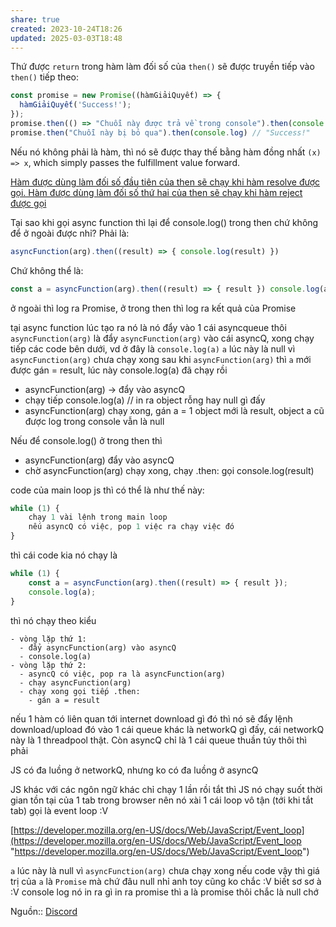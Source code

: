 ```yaml
---
share: true
created: 2023-10-24T18:26
updated: 2025-03-03T18:48
---
```

Thứ được `return` trong hàm làm đối số của `then()` sẽ được truyền tiếp vào `then()` tiếp theo:
```js
const promise = new Promise((hàmGiảiQuyết) => {
  hàmGiảiQuyết('Success!');
});
promise.then(() => "Chuỗi này được trả về trong console").then(console.log) // "Chuỗi này được trả về trong console"
promise.then("Chuỗi này bị bỏ qua").then(console.log) // "Success!"
```

Nếu nó không phải là hàm, thì nó sẽ được thay thế bằng hàm đồng nhất `(x) => x`, which simply passes the fulfillment value forward.

[Hàm được dùng làm đối số đầu tiên của then sẽ chạy khi hàm resolve được gọi. Hàm được dùng làm đối số thứ hai của then sẽ chạy khi hàm reject được gọi](./H%C3%A0m%20%C4%91%C6%B0%E1%BB%A3c%20d%C3%B9ng%20l%C3%A0m%20%C4%91%E1%BB%91i%20s%E1%BB%91%20%C4%91%E1%BA%A7u%20ti%C3%AAn%20c%E1%BB%A7a%20then%20s%E1%BA%BD%20ch%E1%BA%A1y%20khi%20h%C3%A0m%20resolve%20%C4%91%C6%B0%E1%BB%A3c%20g%E1%BB%8Di.%20H%C3%A0m%20%C4%91%C6%B0%E1%BB%A3c%20d%C3%B9ng%20l%C3%A0m%20%C4%91%E1%BB%91i%20s%E1%BB%91%20th%E1%BB%A9%20hai%20c%E1%BB%A7a%20then%20s%E1%BA%BD%20ch%E1%BA%A1y%20khi%20h%C3%A0m%20reject%20%C4%91%C6%B0%E1%BB%A3c%20g%E1%BB%8Di.md)

Tại sao khi gọi async function thì lại để console.log() trong then chứ không để ở ngoài được nhỉ? Phải là:
```js
asyncFunction(arg).then((result) => { console.log(result) })
```

Chứ không thể là:

```js
const a = asyncFunction(arg).then((result) => { result }) console.log(a)
```

ở ngoài thì log ra Promise, ở trong then thì log ra kết quả của Promise

tại async function lúc tạo ra nó là nó đẩy vào 1 cái asyncqueue thôi
`asyncFunction(arg)` là đẩy `asyncFunction(arg)` vào cái asyncQ, xong chạy tiếp các code bên dưới, vd ở đây là `console.log(a)`
`a` lúc này là null vì `asyncFunction(arg)` chưa chạy xong
sau khi `asyncFunction(arg)` thì `a` mới được gán = result, lúc này console.log(a) đã chạy rồi
- asyncFunction(arg) -> đẩy vào asyncQ
- chạy tiếp console.log(a) // in ra object rỗng hay null gì đấy
- asyncFunction(arg) chạy xong, gán a = 1 object mới là result, object a cũ được log trong console vẫn là null

Nếu để console.log() ở trong then thì

- asyncFunction(arg) đẩy vào asyncQ
- chờ asyncFunction(arg) chạy xong, chạy .then: gọi console.log(result)

code của main loop js thì có thể là như thế này:

```js
while (1) {
    chạy 1 vài lệnh trong main loop
    nếu asyncQ có việc, pop 1 việc ra chạy việc đó 
}
```

thì cái code kia nó chạy là

```js
while (1) {
    const a = asyncFunction(arg).then((result) => { result });
    console.log(a); 
}
```

thì nó chạy theo kiểu

```
- vòng lặp thứ 1:
  - đẩy asyncFunction(arg) vào asyncQ
  - console.log(a)
- vòng lặp thứ 2:
  - asyncQ có việc, pop ra là asyncFunction(arg)
  - chạy asyncFunction(arg)
  - chạy xong gọi tiếp .then:
    - gán a = result
```

nếu 1 hàm có liên quan tới internet download gì đó thì nó sẽ đẩy lệnh download/upload đó vào 1 cái queue khác là networkQ gì đấy, cái networkQ này là 1 threadpool thật. Còn asyncQ chỉ là 1 cái queue thuần túy thôi thì phải

JS có đa luồng ở networkQ, nhưng ko có đa luồng ở asyncQ 

JS khác với các ngôn ngữ khác chỉ chạy 1 lần rồi tắt thì JS nó chạy suốt thời gian tồn tại của 1 tab trong browser nên nó xài 1 cái loop vô tận (tới khi tắt tab) gọi là event loop :V


[https://developer.mozilla.org/en-US/docs/Web/JavaScript/Event_loop](https://developer.mozilla.org/en-US/docs/Web/JavaScript/Event_loop "https://developer.mozilla.org/en-US/docs/Web/JavaScript/Event_loop")


`a` lúc này là null vì `asyncFunction(arg)` chưa chạy xong
nếu code vậy thì giá trị của `a` là `Promise` mà chứ đâu null nhỉ anh
toy cũng ko chắc :V biết sơ sơ à :V console log nó in ra gì
in ra promise thì a là promise thôi 
chắc là null chớ 

Nguồn:: [Discord](https://discord.com/channels/420246254254030856/420547926146678785/1143149285387550822)